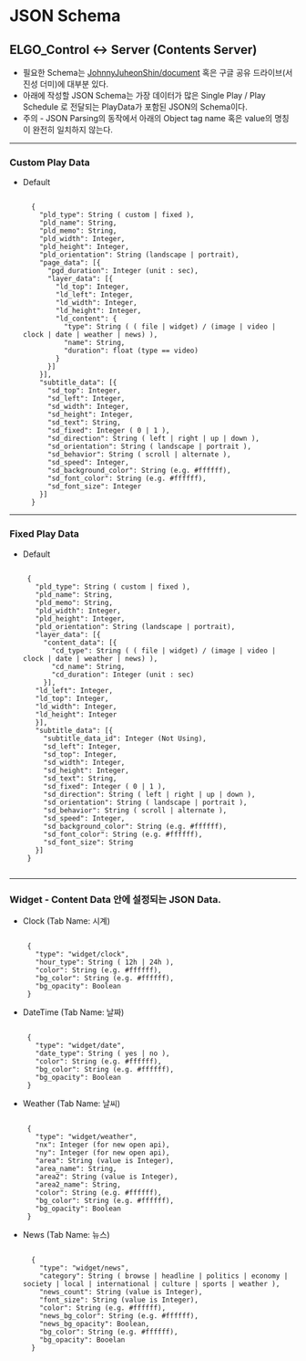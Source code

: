 # JSON Schema

## ELGO_Control <-> Server (Contents Server)
  * 필요한 Schema는 [JohnnyJuheonShin/document](https://github.com/JohnnyJuheonShin/document) 혹은 구글 공유 드라이브(서진성 더미)에 대부분 있다.
  * 아래에 작성할 JSON Schema는 가장 데이터가 많은 Single Play / Play Schedule 로 전달되는 PlayData가 포함된 JSON의 Schema이다.
  * 주의 - JSON Parsing의 동작에서 아래의 Object tag name 혹은 value의 명칭이 완전히 일치하지 않는다.
---
  
### Custom Play Data
  + Default
    <pre><code>
      {
        "pld_type": String ( custom | fixed ),
        "pld_name": String,
        "pld_memo": String,
        "pld_width": Integer,
        "pld_height": Integer,
        "pld_orientation": String (landscape | portrait),
        "page_data": [{
          "pgd_duration": Integer (unit : sec),
          "layer_data": [{
            "ld_top": Integer,
            "ld_left": Integer,
            "ld_width": Integer,
            "ld_height": Integer,
            "ld_content": {
              "type": String ( ( file | widget) / (image | video | clock | date | weather | news) ),
              "name": String,
              "duration": float (type == video)
            }
          }]
        }],
        "subtitle_data": [{
          "sd_top": Integer,
          "sd_left": Integer,
          "sd_width": Integer,
          "sd_height": Integer,
          "sd_text": String,
          "sd_fixed": Integer ( 0 | 1 ),
          "sd_direction": String ( left | right | up | down ),
          "sd_orientation": String ( landscape | portrait ),
          "sd_behavior": String ( scroll | alternate ),
          "sd_speed": Integer,
          "sd_background_color": String (e.g. #ffffff),
          "sd_font_color": String (e.g. #ffffff),
          "sd_font_size": Integer
        }]
      }
    </code></pre>


***

### Fixed Play Data
  + Default
    <pre><code>
     {
       "pld_type": String ( custom | fixed ),
       "pld_name": String,
       "pld_memo": String,
       "pld_width": Integer,
       "pld_height": Integer,
       "pld_orientation": String (landscape | portrait),
       "layer_data": [{
         "content_data": [{
           "cd_type": String ( ( file | widget) / (image | video | clock | date | weather | news) ),
           "cd_name": String,
           "cd_duration": Integer (unit : sec)
         }],
       "ld_left": Integer,
       "ld_top": Integer,
       "ld_width": Integer,
       "ld_height": Integer
       }],
       "subtitle_data": [{
         "subtitle_data_id": Integer (Not Using),
         "sd_left": Integer,
         "sd_top": Integer,
         "sd_width": Integer,
         "sd_height": Integer,
         "sd_text": String,
         "sd_fixed": Integer ( 0 | 1 ),
         "sd_direction": String ( left | right | up | down ),
         "sd_orientation": String ( landscape | portrait ),
         "sd_behavior": String ( scroll | alternate ),
         "sd_speed": Integer,
         "sd_background_color": String (e.g. #ffffff),
         "sd_font_color": String (e.g. #ffffff),
         "sd_font_size": String
       }]
     }

    </code></pre>
    
---

### Widget - Content Data 안에 설정되는 JSON Data.

  + Clock (Tab Name: 시계)
    <pre><code>
     {
       "type": "widget/clock",
       "hour_type": String ( 12h | 24h ),
       "color": String (e.g. #ffffff),
       "bg_color": String (e.g. #ffffff),
       "bg_opacity": Boolean
     }
    </code></pre>
    
  + DateTime (Tab Name: 날짜)
    <pre><code>
     {
       "type": "widget/date",
       "date_type": String ( yes | no ),
       "color": String (e.g. #ffffff),
       "bg_color": String (e.g. #ffffff),
       "bg_opacity": Boolean
     }
    </code></pre>
    
  + Weather (Tab Name: 날씨)
    <pre><code>
     {
       "type": "widget/weather",
       "nx": Integer (for new open api),
       "ny": Integer (for new open api),
       "area": String (value is Integer),
       "area_name": String,
       "area2": String (value is Integer),
       "area2_name": String,
       "color": String (e.g. #ffffff),
       "bg_color": String (e.g. #ffffff),
       "bg_opacity": Boolean
     }
    </code></pre>
    
  + News (Tab Name: 뉴스)
    <pre><code>
      {
        "type": "widget/news",
        "category": String ( browse | headline | politics | economy | society | local | international | culture | sports | weather ),
        "news_count": String (value is Integer),
        "font_size": String (value is Integer),
        "color": String (e.g. #ffffff),
        "news_bg_color": String (e.g. #ffffff),
        "news_bg_opacity": Boolean,
        "bg_color": String (e.g. #ffffff),
        "bg_opacity": Booelan
      }
    </code><pre>

